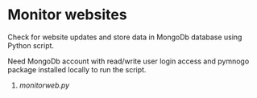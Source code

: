# Monitor websites

Check for website updates and store data in MongoDb database using Python script.

Need MongoDb account with read/write user login access and pymnogo package installed locally to run the script. 

1. *monitorweb.py*
